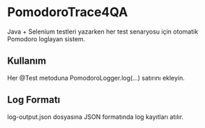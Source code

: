 
# PomodoroTrace4QA

Java + Selenium testleri yazarken her test senaryosu için otomatik Pomodoro loglayan sistem.

## Kullanım
Her @Test metoduna PomodoroLogger.log(...) satırını ekleyin.

## Log Formatı
log-output.json dosyasına JSON formatında log kayıtları atılır.
